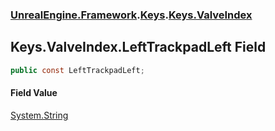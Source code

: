 ### [UnrealEngine.Framework](./UnrealEngine-Framework.md 'UnrealEngine.Framework').[Keys](./Keys.md 'UnrealEngine.Framework.Keys').[Keys.ValveIndex](./Keys-ValveIndex.md 'UnrealEngine.Framework.Keys.ValveIndex')
## Keys.ValveIndex.LeftTrackpadLeft Field
  
```csharp
public const LeftTrackpadLeft;
```
#### Field Value
[System.String](https://docs.microsoft.com/en-us/dotnet/api/System.String 'System.String')  
